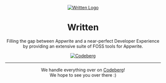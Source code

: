 <div align="center">

[![Written Logo](https://codeberg.org/Written/Written/raw/branch/senpai/ico/written-dark.png)](https://codeberg.org/Written)

# Written

Filling the gap between Appwrite and a near-perfect Developer Experience by providing an extensive suite of FOSS tools for Appwrite.

[![Codeberg](https://img.shields.io/badge/Check%20us%20out%20on-Codeberg-724773.svg?style=flat-square)](https://codeberg.org/Written)

---

We handle everything over on [Codeberg](https://codeberg.org/Written)!<br/>
We hope to see you over there :)

</div>
